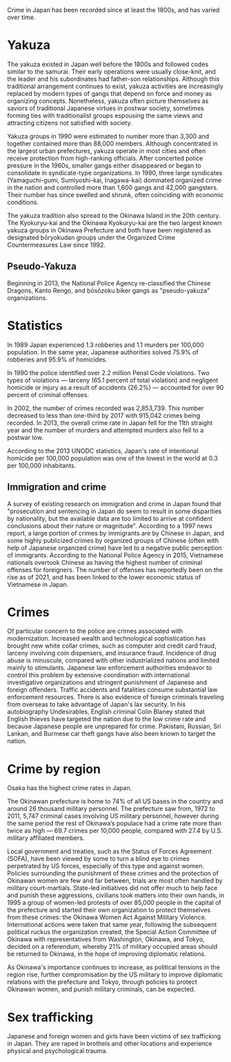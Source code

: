 Crime in Japan has been recorded since at least the 1800s, and has varied over time.

Yakuza
===

The yakuza existed in Japan well before the 1800s and followed codes similar to the samurai. Their early operations were usually close-knit, and the leader and his subordinates had father-son relationships. Although this traditional arrangement continues to exist, yakuza activities are increasingly replaced by modern types of gangs that depend on force and money as organizing concepts. Nonetheless, yakuza often picture themselves as saviors of traditional Japanese virtues in postwar society, sometimes forming ties with traditionalist groups espousing the same views and attracting citizens not satisfied with society.

Yakuza groups in 1990 were estimated to number more than 3,300 and together contained more than 88,000 members. Although concentrated in the largest urban prefectures, yakuza operate in most cities and often receive protection from high-ranking officials. After concerted police pressure in the 1960s, smaller gangs either disappeared or began to consolidate in syndicate-type organizations. In 1990, three large syndicates (Yamaguchi-gumi, Sumiyoshi-kai, Inagawa-kai) dominated organized crime in the nation and controlled more than 1,600 gangs and 42,000 gangsters. Their number has since swelled and shrunk, often coinciding with economic conditions.

The yakuza tradition also spread to the Okinawa Island in the 20th century. The Kyokuryu-kai and the Okinawa Kyokuryu-kai are the two largest known yakuza groups in Okinawa Prefecture and both have been registered as designated bōryokudan groups under the Organized Crime Countermeasures Law since 1992.

Pseudo-Yakuza
---

Beginning in 2013, the National Police Agency re-classified the Chinese Dragons, Kanto Rengo, and bōsōzoku biker gangs as "pseudo-yakuza" organizations.

Statistics
===

In 1989 Japan experienced 1.3 robberies and 1.1 murders per 100,000 population. In the same year, Japanese authorities solved 75.9% of robberies and 95.9% of homicides.

In 1990 the police identified over 2.2 million Penal Code violations. Two types of violations — larceny (65.1 percent of total violation) and negligent homicide or injury as a result of accidents (26.2%) — accounted for over 90 percent of criminal offenses.

In 2002, the number of crimes recorded was 2,853,739. This number decreased to less than one-third by 2017 with 915,042 crimes being recorded. In 2013, the overall crime rate in Japan fell for the 11th straight year and the number of murders and attempted murders also fell to a postwar low.

According to the 2013 UNODC statistics, Japan's rate of intentional homicide per 100,000 population was one of the lowest in the world at 0.3 per 100,000 inhabitants.

Immigration and crime
---

A survey of existing research on immigration and crime in Japan found that "prosecution and sentencing in Japan do seem to result in some disparities by nationality, but the available data are too limited to arrive at confident conclusions about their nature or magnitude".
According to a 1997 news report, a large portion of crimes by immigrants are by Chinese in Japan, and some highly publicized crimes by organized groups of Chinese (often with help of Japanese organized crime) have led to a negative public perception of immigrants. According to the National Police Agency in 2015, Vietnamese nationals overtook Chinese as having the highest number of criminal offenses for foreigners. The number of offenses has reportedly been on the rise as of 2021, and has been linked to the lower economic status of Vietnamese in Japan.

Crimes
===

Of particular concern to the police are crimes associated with modernization. Increased wealth and technological sophistication has brought new white collar crimes, such as computer and credit card fraud, larceny involving coin dispensers, and insurance fraud. Incidence of drug abuse is minuscule, compared with other industrialized nations and limited mainly to stimulants. Japanese law enforcement authorities endeavor to control this problem by extensive coordination with international investigative organizations and stringent punishment of Japanese and foreign offenders. Traffic accidents and fatalities consume substantial law enforcement resources. There is also evidence of foreign criminals traveling from overseas to take advantage of Japan's lax security. In his autobiography Undesirables, English criminal Colin Blaney stated that English thieves have targeted the nation due to the low crime rate and because Japanese people are unprepared for crime. Pakistani, Russian, Sri Lankan, and Burmese car theft gangs have also been known to target the nation.

Crime by region
===

Osaka has the highest crime rates in Japan.

The Okinawan prefecture is home to 74% of all US bases in the country and around 26 thousand military personnel. The prefecture saw from, 1972 to 2011, 5,747 criminal cases involving US military personnel, however during the same period the rest of Okinawa’s populace had a crime rate more than twice as high — 69.7 crimes per 10,000 people, compared with 27.4 by U.S. military affiliated members.

Local government and treaties, such as the Status of Forces Agreement (SOFA), have been viewed by some to turn a blind eye to crimes perpetrated by US forces, especially of this type and against women. Policies surrounding the punishment of these crimes and the protection of Okinawan women are few and far between, trials are most often handled by military court-martials. State-led initiatives did not offer much to help face and punish these aggressions, civilians took matters into their own hands, in 1995 a group of women-led protests of over 85,000 people in the capital of the prefecture and started their own organization to protect themselves from these crimes: the Okinawa Women Act Against Military Violence. International actions were taken that same year, following the subsequent political ruckus the organization created, the Special Action Committee of Okinawa with representatives from Washington, Okinawa, and Tokyo, decided on a referendum, whereby 21% of military occupied areas should be returned to Okinawa, in the hope of improving diplomatic relations.

As Okinawa's importance continues to increase, as political tensions in the region rise, further compromisation by the US military to improve diplomatic relations with the prefecture and Tokyo, through policies to protect Okinawan women, and punish military criminals, can be expected.

Sex trafficking
===

Japanese and foreign women and girls have been victims of sex trafficking in Japan. They are raped in brothels and other locations and experience physical and psychological trauma.
